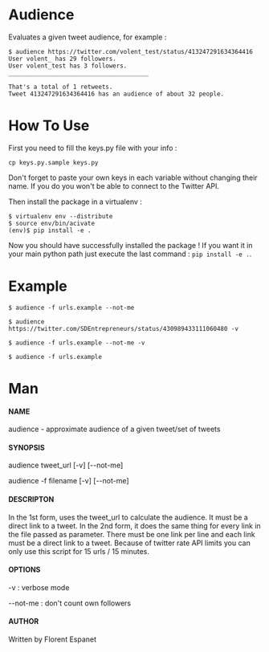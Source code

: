 # Audience

Evaluates a given tweet audience, for example :
```shell
$ audience https://twitter.com/volent_test/status/413247291634364416
User volent_ has 29 followers.
User volent_test has 3 followers.
_______________________________________

That's a total of 1 retweets.
Tweet 413247291634364416 has an audience of about 32 people.
```

# How To Use

First you need to fill the keys.py file with your info :

```shell
cp keys.py.sample keys.py
```

Don't forget to paste your own keys in each variable without changing their name.
If you do you won't be able to connect to the Twitter API.

Then install the package in a virtualenv :

```shell
$ virtualenv env --distribute
$ source env/bin/acivate
(env)$ pip install -e .
```

Now you should have successfully installed the package !
If you want it in your main python path just execute the last command : `pip install -e .`.

# Example

```shell
$ audience -f urls.example --not-me
```

```shell
$ audience https://twitter.com/SDEntrepreneurs/status/430989433111060480 -v
```

```shell
$ audience -f urls.example --not-me -v
```

```shell
$ audience -f urls.example
```

# Man

#### NAME

audience - approximate audience of a given tweet/set of tweets

#### SYNOPSIS

audience tweet_url [-v] [--not-me]

audience -f filename [-v] [--not-me]

#### DESCRIPTON

In the 1st form, uses the tweet_url to calculate the audience. It must be a direct link to a tweet. In the 2nd form, it does the same thing for every link in the file passed as parameter. There must be one link per line and each link must be a direct link to a tweet.
Because of twitter rate API limits you can only use this script for 15 urls / 15 minutes.

#### OPTIONS

-v	 : verbose mode

--not-me : don't count own followers

#### AUTHOR

Written by Florent Espanet
